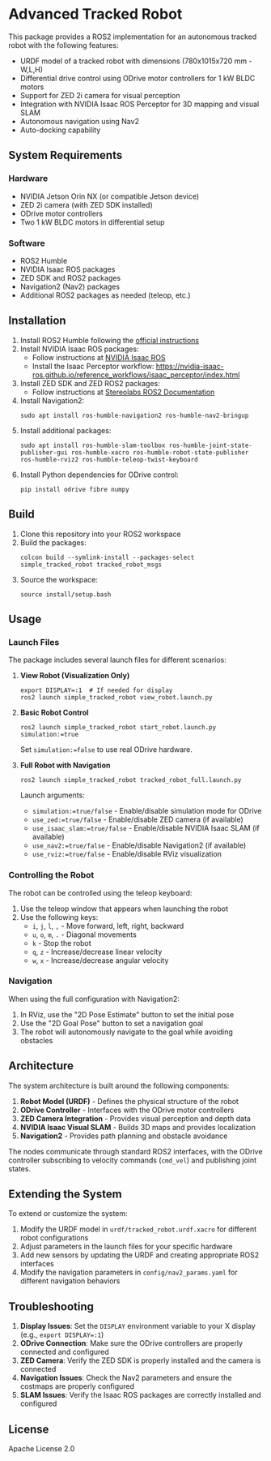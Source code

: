 # Advanced Tracked Robot

This package provides a ROS2 implementation for an autonomous tracked robot with the following features:

- URDF model of a tracked robot with dimensions (780x1015x720 mm - W,L,H)
- Differential drive control using ODrive motor controllers for 1 kW BLDC motors
- Support for ZED 2i camera for visual perception
- Integration with NVIDIA Isaac ROS Perceptor for 3D mapping and visual SLAM
- Autonomous navigation using Nav2
- Auto-docking capability

## System Requirements

### Hardware

- NVIDIA Jetson Orin NX (or compatible Jetson device)
- ZED 2i camera (with ZED SDK installed)
- ODrive motor controllers
- Two 1 kW BLDC motors in differential setup

### Software

- ROS2 Humble
- NVIDIA Isaac ROS packages
- ZED SDK and ROS2 packages
- Navigation2 (Nav2) packages
- Additional ROS2 packages as needed (teleop, etc.)

## Installation

1. Install ROS2 Humble following the [official instructions](https://docs.ros.org/en/humble/Installation.html)
2. Install NVIDIA Isaac ROS packages: 
   - Follow instructions at [NVIDIA Isaac ROS](https://nvidia-isaac-ros.github.io/getting_started/index.html)
   - Install the Isaac Perceptor workflow: https://nvidia-isaac-ros.github.io/reference_workflows/isaac_perceptor/index.html
3. Install ZED SDK and ZED ROS2 packages:
   - Follow instructions at [Stereolabs ROS2 Documentation](https://www.stereolabs.com/docs/ros2)
4. Install Navigation2:
   ```
   sudo apt install ros-humble-navigation2 ros-humble-nav2-bringup
   ```
5. Install additional packages:
   ```
   sudo apt install ros-humble-slam-toolbox ros-humble-joint-state-publisher-gui ros-humble-xacro ros-humble-robot-state-publisher ros-humble-rviz2 ros-humble-teleop-twist-keyboard
   ```
6. Install Python dependencies for ODrive control:
   ```
   pip install odrive fibre numpy
   ```

## Build

1. Clone this repository into your ROS2 workspace
2. Build the packages:
   ```
   colcon build --symlink-install --packages-select simple_tracked_robot tracked_robot_msgs
   ```
3. Source the workspace:
   ```
   source install/setup.bash
   ```

## Usage

### Launch Files

The package includes several launch files for different scenarios:

1. **View Robot (Visualization Only)**
   ```
   export DISPLAY=:1  # If needed for display
   ros2 launch simple_tracked_robot view_robot.launch.py
   ```

2. **Basic Robot Control**
   ```
   ros2 launch simple_tracked_robot start_robot.launch.py simulation:=true
   ```
   Set `simulation:=false` to use real ODrive hardware.

3. **Full Robot with Navigation**
   ```
   ros2 launch simple_tracked_robot tracked_robot_full.launch.py
   ```
   
   Launch arguments:
   - `simulation:=true/false` - Enable/disable simulation mode for ODrive
   - `use_zed:=true/false` - Enable/disable ZED camera (if available)
   - `use_isaac_slam:=true/false` - Enable/disable NVIDIA Isaac SLAM (if available)
   - `use_nav2:=true/false` - Enable/disable Navigation2 (if available)
   - `use_rviz:=true/false` - Enable/disable RViz visualization

### Controlling the Robot

The robot can be controlled using the teleop keyboard:

1. Use the teleop window that appears when launching the robot
2. Use the following keys:
   - `i`, `j`, `l`, `,` - Move forward, left, right, backward
   - `u`, `o`, `m`, `.` - Diagonal movements
   - `k` - Stop the robot
   - `q`, `z` - Increase/decrease linear velocity
   - `w`, `x` - Increase/decrease angular velocity

### Navigation

When using the full configuration with Navigation2:

1. In RViz, use the "2D Pose Estimate" button to set the initial pose
2. Use the "2D Goal Pose" button to set a navigation goal
3. The robot will autonomously navigate to the goal while avoiding obstacles

## Architecture

The system architecture is built around the following components:

1. **Robot Model (URDF)** - Defines the physical structure of the robot
2. **ODrive Controller** - Interfaces with the ODrive motor controllers
3. **ZED Camera Integration** - Provides visual perception and depth data
4. **NVIDIA Isaac Visual SLAM** - Builds 3D maps and provides localization
5. **Navigation2** - Provides path planning and obstacle avoidance

The nodes communicate through standard ROS2 interfaces, with the ODrive controller subscribing to velocity commands (`cmd_vel`) and publishing joint states.

## Extending the System

To extend or customize the system:

1. Modify the URDF model in `urdf/tracked_robot.urdf.xacro` for different robot configurations
2. Adjust parameters in the launch files for your specific hardware
3. Add new sensors by updating the URDF and creating appropriate ROS2 interfaces
4. Modify the navigation parameters in `config/nav2_params.yaml` for different navigation behaviors

## Troubleshooting

1. **Display Issues**: Set the `DISPLAY` environment variable to your X display (e.g., `export DISPLAY=:1`)
2. **ODrive Connection**: Make sure the ODrive controllers are properly connected and configured
3. **ZED Camera**: Verify the ZED SDK is properly installed and the camera is connected
4. **Navigation Issues**: Check the Nav2 parameters and ensure the costmaps are properly configured
5. **SLAM Issues**: Verify the Isaac ROS packages are correctly installed and configured

## License

Apache License 2.0
